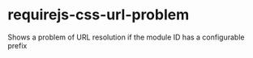 requirejs-css-url-problem
=========================

Shows a problem of URL resolution if the module ID has a configurable prefix
